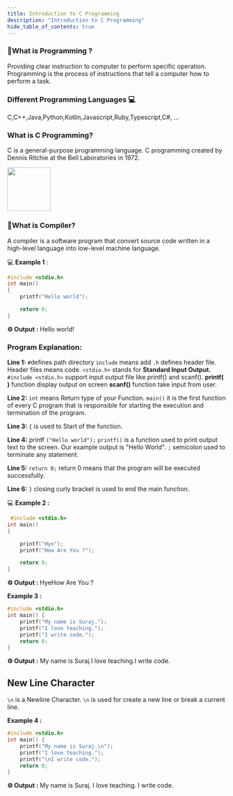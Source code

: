 ```yaml
---
title: Introduction to C Programming
description: "Introduction to C Programming"
hide_table_of_contents: true
---
```


<script async src="https://pagead2.googlesyndication.com/pagead/js/adsbygoogle.js?client=ca-pub-1373341236327290"
     crossOrigin="anonymous"></script>

<ins className="adsbygoogle"
     data-ad-client="ca-pub-1373341236327290"
     data-ad-slot="9699001202"
     data-ad-format="auto"
     data-full-width-responsive="true"></ins>

<script>
     (adsbygoogle = window.adsbygoogle || []).push({});
</script>

### 🤔What is Programming ?

Providing clear instruction to computer to perform specific operation.
Programming is the process of instructions that tell a computer how to perform a task.

### Different Programming Languages 💻

C,C++,Java,Python,Kotlin,Javascript,Ruby,Typescript,C#, ...

### What is C Programming?

C is a general-purpose programming language. C programming created by Dennis Ritchie at the Bell Laboratories in 1972.

<img src="/c/00/Dennis.jpg" width="100px"/>

### 🤔What is Compiler?

A compiler is a software program that convert source code written in a high-level language into low-level machine language.

💻 **Example 1** :

```c showLineNumbers="true"
#include <stdio.h>
int main()
{
    printf("Hello world");

    return 0;
}
```

**⚙️ Output :**
Hello world!

### Program Explanation:

**Line 1:** `#`defines path directory `include` means add `.h` defines header file. Header files means code. `<stdio.h>` stands for
**Standard Input Output.**
`#include <stdio.h>` support input output file like printf() and scanf(). **printf( )** function display output on screen **scanf()** function take input from user.

**Line 2:** `int` means Return type of your Function. `main()` it is the first function of every C program that is responsible for starting the execution and termination of the program.

**Line 3:** `{` is used to Start of the function.

**Line 4:** printf `("Hello world");` `printf()` is a function used to print output text to the screen. Our example output is "Hello World". `;` semicolon used to terminate any statement.

**Line 5:** `return 0;` return 0 means that the program will be executed successfully.

**Line 6:** `}` closing curly bracket is used to end the main function.

💻 **Example 2 :**

```c showLineNumbers="true"
 #include <stdio.h>
int main()
{

    printf("Hye");
    printf("How Are You ?");

    return 0;
}
```

**⚙️ Output :**
HyeHow Are You ?

**Example 3 :**

```c showLineNumbers="true"
#include <stdio.h>
int main() {
    printf("My name is Suraj.");
    printf("I love teaching.");
    printf("I write code.");
    return 0;
}
```

**⚙️ Output :**
My name is Suraj.I love teaching.I write code.

## New Line Character

`\n` is a Newline Character. `\n` is used for create a new line or break a current line.

**Example 4 :**

```c showLineNumbers="true"
#include <stdio.h>
int main() {
    printf("My name is Suraj.\n");
    printf("I love teaching.");
    printf("\nI write code.");
    return 0;
}
```

**⚙️ Output :**
My name is Suraj.
I love teaching.
I write code.
